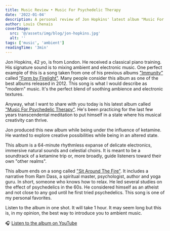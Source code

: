 ```yaml
---
title: Music Review • Music For Psychedelic Therapy
date: '2022-01-04'
description: A personal review of Jon Hopkins' latest album "Music For Psychedelic Therapy" 
author: Louis Chenais
coverImage:
  src: '@/assets/img/blog/jon-hopkins.jpg'
  alt: ''
tags: ['music', 'ambient']
readingTime: '3min'
---
```

Jon Hopkins, 42 yo, is from London. He received a classical piano training. His signature sound is to mixing ambient and electronic music. One perfect example of this is a song taken from one of his previous albums ["Immunity"](https://www.discogs.com/master/562454-Jon-Hopkins-Immunity) called ["Form by Firelight"](https://www.youtube.com/watch?v=9Ae4BxKC7cQ). Many people consider this album as one of the best albums released in 2012. This song is what I would describe as "modern" music. It's the perfect blend of soothing ambience and electronic textures.

Anyway, what I want to share with you today is his latest album called ["Music For Psychedelic Therapy"](https://jonhopkins.bandcamp.com/album/music-for-psychedelic-therapy). He's been practicing for the last few years transcendental meditation to put himself in a state where his musical creativity can thrive.

Jon produced this new album while being under the influence of ketamine. He wanted to explore creative possibilities while being in an altered state.

This album is a 64-minute rhythmless expanse of delicate electronics, immersive natural sounds and celestial choirs. It is meant to be a soundtrack of a ketamine trip or, more broadly, guide listeners toward their own "other realms".

This album ends on a song called ["Sit Around The Fire"](https://www.youtube.com/watch?v=3G4kCi_ldr8). It includes a narrative from Ram Dass, a spiritual master, psychologist, author and yoga guru. In short, someone who knows how to relax. He led several studies on the effect of psychedelics in the 60s. He considered himself as an atheist and not close to any god until he first tried psychedelics. This song is one of my personal favorites. 

Listen to the album in one shot. It will take 1 hour. It may seem long but this is, in my opinion, the best way to introduce you to ambient music.

🎧 [Listen to the album on YouTube](https://www.youtube.com/playlist?list=OLAK5uy_nygXZjUpwQJ0j2Ojs0FkzuZflDM2lUh1M)